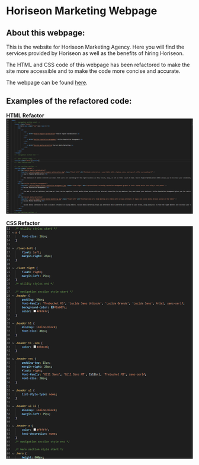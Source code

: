 # Horiseon Marketing Webpage

## About this webpage:
This is the website for Horiseon Marketing Agency. Here you will find the services provided by Horiseon as well as the benefits of hiring Horiseon.

The HTML and CSS code of this webpage has been refactored to make the site more accessible and to make the code more concise and accurate.

The webpage can be found [here](https://tchestnut85.github.io/horiseon-marketing/).

## Examples of the refactored code:

**HTML Refactor**
<img src="./assets/screenshots/refactor-1.PNG"/>

**CSS Refactor**
<img src="./assets/screenshots/refactor-3.PNG"/>